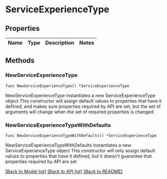# ServiceExperienceType

## Properties

Name | Type | Description | Notes
------------ | ------------- | ------------- | -------------

## Methods

### NewServiceExperienceType

`func NewServiceExperienceType() *ServiceExperienceType`

NewServiceExperienceType instantiates a new ServiceExperienceType object
This constructor will assign default values to properties that have it defined,
and makes sure properties required by API are set, but the set of arguments
will change when the set of required properties is changed

### NewServiceExperienceTypeWithDefaults

`func NewServiceExperienceTypeWithDefaults() *ServiceExperienceType`

NewServiceExperienceTypeWithDefaults instantiates a new ServiceExperienceType object
This constructor will only assign default values to properties that have it defined,
but it doesn't guarantee that properties required by API are set


[[Back to Model list]](../README.md#documentation-for-models) [[Back to API list]](../README.md#documentation-for-api-endpoints) [[Back to README]](../README.md)



